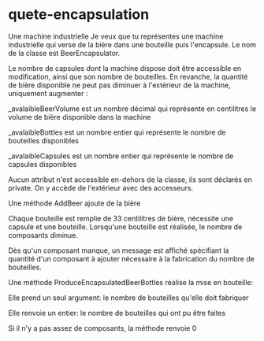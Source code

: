 # quete-encapsulation
Une machine industrielle
Je veux que tu représentes une machine industrielle qui verse de la bière dans une bouteille puis l'encapsule. Le nom de la classe est BeerEncapsulator.

Le nombre de capsules dont la machine dispose doit être accessible en modification, ainsi que son nombre de bouteilles. En revanche, la quantité de bière disponible ne peut pas diminuer à l'extérieur de la machine, uniquement augmenter :

_avalaibleBeerVolume est un nombre décimal qui représente en centilitres le volume de bière disponible dans la machine

_avalaibleBottles est un nombre entier qui représente le nombre de bouteilles disponibles

_avalaibleCapsules est un nombre entier qui représente le nombre de capsules disponibles

Aucun attribut n'est accessible en-dehors de la classe, ils sont déclarés en private. On y accède de l'extérieur avec des accesseurs.

Une méthode AddBeer ajoute de la bière

Chaque bouteille est remplie de 33 centilitres de bière, nécessite une capsule et une bouteille. Lorsqu'une bouteille est réalisée, le nombre de composants diminue.

Dès qu'un composant manque, un message est affiché spécifiant la quantité d'un composant à ajouter nécessaire à la fabrication du nombre de bouteilles.

Une méthode ProduceEncapsulatedBeerBottles réalise la mise en bouteille:

Elle prend un seul argument: le nombre de bouteilles qu'elle doit fabriquer

Elle renvoie un entier: le nombre de bouteilles qui ont pu être faites

Si il n'y a pas assez de composants, la méthode renvoie 0